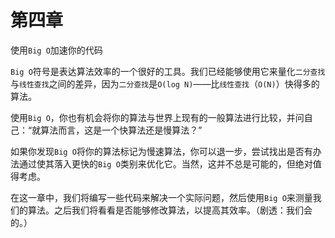 # 第四章

使用`Big O`加速你的代码

`Big O`符号是表达算法效率的一个很好的工具。我们已经能够使用它来量化`二分查找`与`线性查找`之间的差异，因为`二分查找`是`O(log N)`——比`线性查找`（`O(N)`）快得多的算法。

使用`Big O`，你也有机会将你的算法与世界上现有的一般算法进行比较，并问自己：“就算法而言，这是一个快算法还是慢算法？”

如果你发现`Big O`将你的算法标记为慢速算法，你可以退一步，尝试找出是否有办法通过使其落入更快的`Big O`类别来优化它。当然，这并不总是可能的，但绝对值得考虑。

在这一章中，我们将编写一些代码来解决一个实际问题，然后使用`Big O`来测量我们的算法。之后我们将看看是否能够修改算法，以提高其效率。（剧透：我们会的。）
